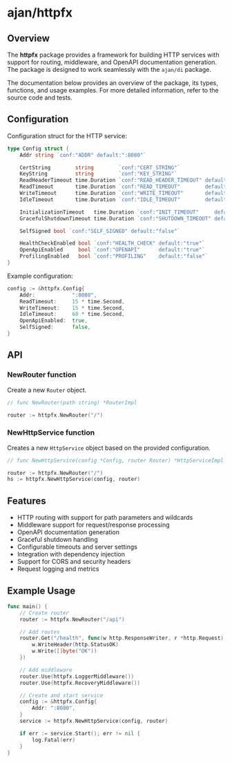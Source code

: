 # ajan/httpfx

## Overview

The **httpfx** package provides a framework for building HTTP services with support for routing, middleware, and OpenAPI
documentation generation. The package is designed to work seamlessly with the `ajan/di` package.

The documentation below provides an overview of the package, its types, functions, and usage examples. For more detailed
information, refer to the source code and tests.

## Configuration

Configuration struct for the HTTP service:

```go
type Config struct {
	Addr string `conf:"ADDR" default:":8080"`

	CertString        string        `conf:"CERT_STRING"`
	KeyString         string        `conf:"KEY_STRING"`
	ReadHeaderTimeout time.Duration `conf:"READ_HEADER_TIMEOUT" default:"5s"`
	ReadTimeout       time.Duration `conf:"READ_TIMEOUT"        default:"10s"`
	WriteTimeout      time.Duration `conf:"WRITE_TIMEOUT"       default:"10s"`
	IdleTimeout       time.Duration `conf:"IDLE_TIMEOUT"        default:"120s"`

	InitializationTimeout   time.Duration `conf:"INIT_TIMEOUT"     default:"25s"`
	GracefulShutdownTimeout time.Duration `conf:"SHUTDOWN_TIMEOUT" default:"5s"`

	SelfSigned bool `conf:"SELF_SIGNED" default:"false"`

	HealthCheckEnabled bool `conf:"HEALTH_CHECK" default:"true"`
	OpenApiEnabled     bool `conf:"OPENAPI"      default:"true"`
	ProfilingEnabled   bool `conf:"PROFILING"    default:"false"`
}
```

Example configuration:
```go
config := &httpfx.Config{
	Addr:            ":8080",
	ReadTimeout:     15 * time.Second,
	WriteTimeout:    15 * time.Second,
	IdleTimeout:     60 * time.Second,
	OpenApiEnabled:  true,
	SelfSigned:      false,
}
```

## API

### NewRouter function

Create a new `Router` object.

```go
// func NewRouter(path string) *RouterImpl

router := httpfx.NewRouter("/")
```

### NewHttpService function

Creates a new `HttpService` object based on the provided configuration.

```go
// func NewHttpService(config *Config, router Router) *HttpServiceImpl

router := httpfx.NewRouter("/")
hs := httpfx.NewHttpService(config, router)
```

## Features

- HTTP routing with support for path parameters and wildcards
- Middleware support for request/response processing
- OpenAPI documentation generation
- Graceful shutdown handling
- Configurable timeouts and server settings
- Integration with dependency injection
- Support for CORS and security headers
- Request logging and metrics

## Example Usage

```go
func main() {
	// Create router
	router := httpfx.NewRouter("/api")

	// Add routes
	router.Get("/health", func(w http.ResponseWriter, r *http.Request) {
		w.WriteHeader(http.StatusOK)
		w.Write([]byte("OK"))
	})

	// Add middleware
	router.Use(httpfx.LoggerMiddleware())
	router.Use(httpfx.RecoveryMiddleware())

	// Create and start service
	config := &httpfx.Config{
		Addr: ":8080",
	}
	service := httpfx.NewHttpService(config, router)

	if err := service.Start(); err != nil {
		log.Fatal(err)
	}
}
```
